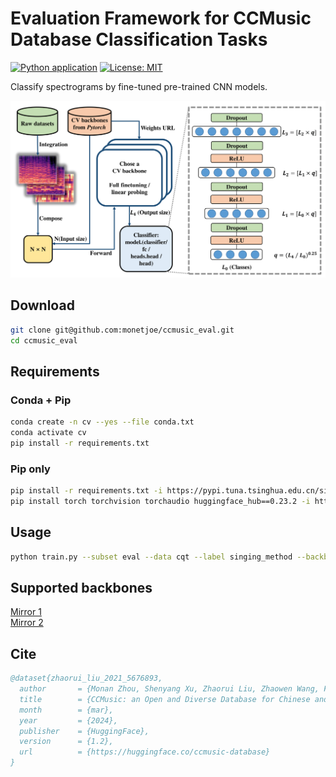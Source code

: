 # Evaluation Framework for CCMusic Database Classification Tasks
[![Python application](https://github.com/monetjoe/ccmusic_eval/actions/workflows/python-app.yml/badge.svg?branch=main)](https://github.com/monetjoe/ccmusic_eval/actions/workflows/python-app.yml)
[![License: MIT](https://img.shields.io/badge/License-MIT-yellow.svg)](https://github.com/monetjoe/ccmusic_eval/blob/main/LICENSE)

Classify spectrograms by fine-tuned pre-trained CNN models.

<img src="./.github/eval.png">

## Download
```bash
git clone git@github.com:monetjoe/ccmusic_eval.git
cd ccmusic_eval
```

## Requirements
### Conda + Pip
```bash
conda create -n cv --yes --file conda.txt
conda activate cv
pip install -r requirements.txt
```

### Pip only
```bash
pip install -r requirements.txt -i https://pypi.tuna.tsinghua.edu.cn/simple
pip install torch torchvision torchaudio huggingface_hub==0.23.2 -i https://pypi.tuna.tsinghua.edu.cn/simple
```

## Usage
```bash
python train.py --subset eval --data cqt --label singing_method --backbone squeezenet1_1 --focalloss True --fullfinetune False
```

## Supported backbones
<a href="https://www.modelscope.cn/datasets/monetjoe/cv_backbones/dataPeview">Mirror 1</a><br>
<a href="https://huggingface.co/datasets/monetjoe/cv_backbones">Mirror 2</a>

## Cite
```bibtex
@dataset{zhaorui_liu_2021_5676893,
  author       = {Monan Zhou, Shenyang Xu, Zhaorui Liu, Zhaowen Wang, Feng Yu, Wei Li and Baoqiang Han},
  title        = {CCMusic: an Open and Diverse Database for Chinese and General Music Information Retrieval Research},
  month        = {mar},
  year         = {2024},
  publisher    = {HuggingFace},
  version      = {1.2},
  url          = {https://huggingface.co/ccmusic-database}
}
```
